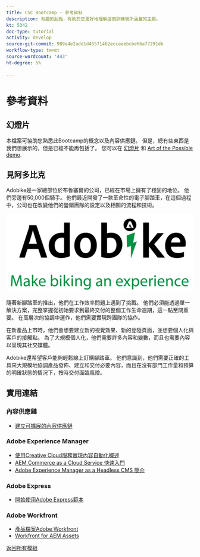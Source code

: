 ```yaml
---
title: CSC Bootcamp — 參考資料
description: 有趣的起點，有助於您更好地理解這個訓練營所涵蓋的主題。
kt: 5342
doc-type: tutorial
activity: develop
source-git-commit: 989e4e2add1d45571462eccaeebcbe66a77291db
workflow-type: tm+mt
source-wordcount: '443'
ht-degree: 5%

---
```


# 參考資料

## 幻燈片

本檔案可協助您熟悉此Bootcamp的概念以及內容供應鏈。 但是，總有些東西是我們想展示的，但是已經不能再包括了。 您可以在 [幻燈片](https://adobe.sharepoint.com/:p:/r/sites/SWEnterpriseMarketingTeam/Shared%20Documents/Bootcamps/Content%20Supply%20Chain%20Bootcamp/Experience%20Makers%20Content%20Supply%20Chain%20Slide%20Deck.pptx?d=w1a3787d39c3a43ab941cfd0069f8383a&amp;csf=1&amp;web=1&amp;e=57aFUU) 和 [Art of the Possible demo](https://xd.adobe.com/view/45ea642f-69fb-4bbe-bba6-6915a3709a6d-10b9/?fullscreen).

## 見阿多比克

Adobike是一家總部位於布魯塞爾的公司，已經在市場上擁有了穩固的地位。 他們旁邊有50,000個騎手。 他們最近開發了一款革命性的電子腳踏車，在這個過程中，公司也在改變他們的營銷團隊的設定以及相關的流程和技術。

![阿多比克](./images/adobike-logo.png)

隨著新腳踏車的推出，他們在工作效率問題上遇到了挑戰。 他們必須能透過單一解決方案，完整掌握從初始要求到最終交付的整個工作生命週期，這一點至關重要。 在高層次的協調中運作，他們需要實現跨團隊的協作。

在新產品上市時，他們會想要建立新的視覺效果、新的登陸頁面，並想要個人化與客戶的接觸點。 為了大規模個人化，他們需要許多內容和變數，而且也需要內容以呈現其社交媒體。

Adobike還希望客戶能夠輕鬆線上訂購腳踏車。 他們意識到，他們需要正確的工具來大規模地協調產品發佈、建立和交付必要內容，而且在沒有部門工作量和預算的明確狀態的情況下，按時交付面臨風險。


## 實用連結

### 內容供應鏈

- [建立可擴展的內容供應鏈](https://business.adobe.com/resources/webinars/building-a-content-supply-chain-that-scales.html)

### Adobe Experience Manager

- [使用Creative Cloud服務實現內容自動化概述](https://experienceleague.adobe.com/docs/experience-manager-learn/assets/content-automation/overview.html?lang=en)
- [AEM Commerce as a Cloud Service 快速入門](https://experienceleague.adobe.com/docs/experience-manager-cloud-service/content/content-and-commerce/storefront/getting-started.html)
- [Adobe Experience Manager as a Headless CMS 簡介](https://experienceleague.adobe.com/docs/experience-manager-cloud-service/content/headless/introduction.html?lang=en)

### Adobe Express

- [開始使用Adobe Express範本](https://helpx.adobe.com/express/using/work-with-templates.html)

### Adobe Workfront

- [產品檔案Adobe Workfront](https://experienceleague.adobe.com/docs/workfront/using/home.html?lang=en)
- [Workfront for AEM Assets](https://exchange.adobe.com/apps/ec/101385/workfront-for-aem-assets)


[返回所有模組](./overview.md)
